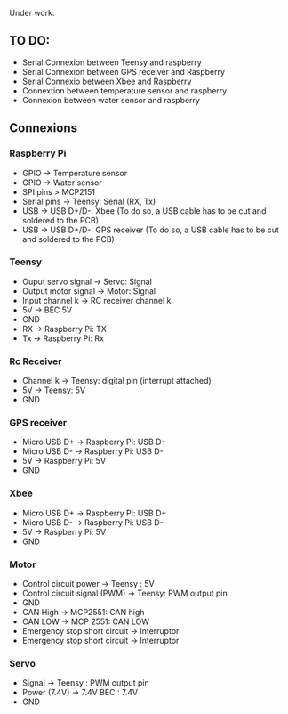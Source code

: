 Under work.

## TO DO:
* Serial Connexion between Teensy and raspberry
* Serial Connexion between GPS receiver and Raspberry
* Serial Connexio between Xbee and Raspberry
* Connextion between temperature sensor and raspberry
* Connexion between water sensor and raspberry

## Connexions

### Raspberry Pi
* GPIO -> Temperature sensor
* GPIO -> Water sensor
* SPI pins > MCP2151
* Serial pins -> Teensy: Serial (RX, Tx)
* USB -> USB D+/D-: Xbee (To do so, a USB cable has to be cut and soldered to the PCB)
* USB -> USB D+/D-: GPS receiver (To do so, a USB cable has to be cut and soldered to the PCB)

### Teensy
* Ouput servo signal -> Servo: Signal
* Output motor signal -> Motor: Signal
* Input channel k -> RC receiver channel k
* 5V -> BEC 5V
* GND
* RX -> Raspberry Pi: TX
* Tx -> Raspberry Pi: Rx

### Rc Receiver
* Channel k -> Teensy: digital pin (interrupt attached)
* 5V -> Teensy: 5V
* GND

### GPS receiver
* Micro USB D+ -> Raspberry Pi: USB D+
* Micro USB D- -> Raspberry Pi: USB D-
* 5V -> Raspberry Pi: 5V
* GND

### Xbee
* Micro USB D+ -> Raspberry Pi: USB D+
* Micro USB D- -> Raspberry Pi: USB D-
* 5V -> Raspberry Pi: 5V
* GND

### Motor
* Control circuit power -> Teensy : 5V
* Control circuit signal (PWM) -> Teensy: PWM output pin
* GND
* CAN High -> MCP2551: CAN high
* CAN LOW -> MCP 2551: CAN LOW
* Emergency stop short circuit -> Interruptor
* Emergency stop short circuit -> Interruptor

### Servo
* Signal -> Teensy : PWM output pin
* Power (7.4V) -> 7.4V BEC : 7.4V
* GND